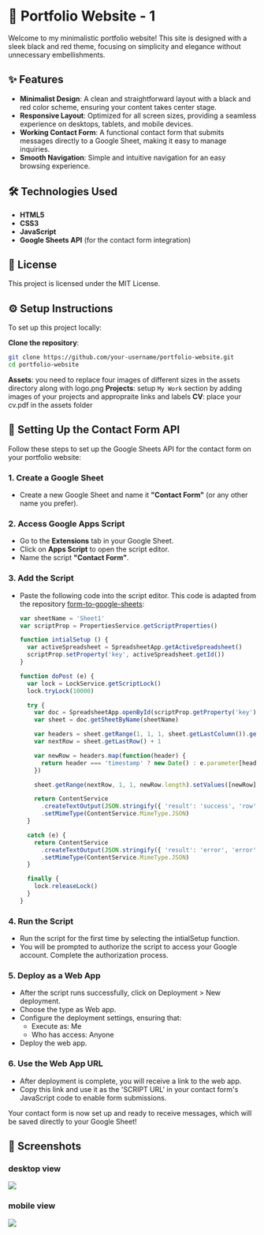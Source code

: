 # 💼 Portfolio Website - 1

Welcome to my minimalistic portfolio website! This site is designed with a sleek black and red theme, focusing on simplicity and elegance without unnecessary embellishments.

## ✨ Features

- **Minimalist Design**: A clean and straightforward layout with a black and red color scheme, ensuring your content takes center stage.
- **Responsive Layout**: Optimized for all screen sizes, providing a seamless experience on desktops, tablets, and mobile devices.
- **Working Contact Form**: A functional contact form that submits messages directly to a Google Sheet, making it easy to manage inquiries.
- **Smooth Navigation**: Simple and intuitive navigation for an easy browsing experience.

## 🛠️ Technologies Used

- **HTML5**
- **CSS3**
- **JavaScript**
- **Google Sheets API** (for the contact form integration)

## 📝 License
 This project is licensed under the MIT License. 

## ⚙️ Setup Instructions

To set up this project locally:

 **Clone the repository**:
   ```bash
   git clone https://github.com/your-username/portfolio-website.git
   cd portfolio-website
```

**Assets**: you need to replace four images of different sizes in the assets directory along with logo.png
**Projects**: setup `My Work` section by adding images of your projects and appropraite links and labels
**CV**: place your cv.pdf in the assets folder

## 📧 Setting Up the Contact Form API

Follow these steps to set up the Google Sheets API for the contact form on your portfolio website:

### 1. Create a Google Sheet
- Create a new Google Sheet and name it **"Contact Form"** (or any other name you prefer).

### 2. Access Google Apps Script
- Go to the **Extensions** tab in your Google Sheet.
- Click on **Apps Script** to open the script editor.
- Name the script **"Contact Form"**.

### 3. Add the Script
- Paste the following code into the script editor. This code is adapted from the repository [form-to-google-sheets](https://github.com/jamiewilson/form-to-google-sheets):

  ```javascript
  var sheetName = 'Sheet1'
  var scriptProp = PropertiesService.getScriptProperties()

  function intialSetup () {
    var activeSpreadsheet = SpreadsheetApp.getActiveSpreadsheet()
    scriptProp.setProperty('key', activeSpreadsheet.getId())
  }

  function doPost (e) {
    var lock = LockService.getScriptLock()
    lock.tryLock(10000)

    try {
      var doc = SpreadsheetApp.openById(scriptProp.getProperty('key'))
      var sheet = doc.getSheetByName(sheetName)

      var headers = sheet.getRange(1, 1, 1, sheet.getLastColumn()).getValues()[0]
      var nextRow = sheet.getLastRow() + 1

      var newRow = headers.map(function(header) {
        return header === 'timestamp' ? new Date() : e.parameter[header]
      })

      sheet.getRange(nextRow, 1, 1, newRow.length).setValues([newRow])

      return ContentService
        .createTextOutput(JSON.stringify({ 'result': 'success', 'row': nextRow }))
        .setMimeType(ContentService.MimeType.JSON)
    }

    catch (e) {
      return ContentService
        .createTextOutput(JSON.stringify({ 'result': 'error', 'error': e }))
        .setMimeType(ContentService.MimeType.JSON)
    }

    finally {
      lock.releaseLock()
    }
  }
  ```
### 4. Run the Script
- Run the script for the first time by selecting the intialSetup function.
- You will be prompted to authorize the script to access your Google account. Complete the authorization process.

### 5. Deploy as a Web App
- After the script runs successfully, click on Deployment > New deployment.
- Choose the type as Web app.
- Configure the deployment settings, ensuring that:
  - Execute as: Me
  - Who has access: Anyone
- Deploy the web app.

### 6. Use the Web App URL
- After deployment is complete, you will receive a link to the web app.
- Copy this link and use it as the 'SCRIPT URL' in your contact form's JavaScript code to enable form submissions.

Your contact form is now set up and ready to receive messages, which will be saved directly to your Google Sheet!


## 📸 Screenshots

### desktop view
![](screenShots/1.png)

### mobile view
![](screenShots/2.png)

